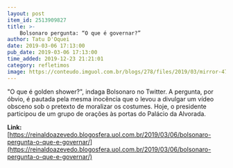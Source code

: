 ```yaml
---
layout: post
item_id: 2513909827
title: >-
    Bolsonaro pergunta: “O que é governar?”
author: Tatu D'Oquei
date: 2019-03-06 17:13:00
pub_date: 2019-03-06 17:13:00
time_added: 2019-12-23 21:21:01
category: refletimos
image: https://conteudo.imguol.com.br/blogs/278/files/2019/03/mirror-471x300.jpg
---
```


"O que é golden shower?", indaga Bolsonaro no Twitter. A pergunta, por óbvio, é pautada pela mesma inocência que o levou a divulgar um vídeo obsceno sob o pretexto de moralizar os costumes. Hoje, o presidente participou de um grupo de orações às portas do Palácio da Alvorada.

**Link:** [https://reinaldoazevedo.blogosfera.uol.com.br/2019/03/06/bolsonaro-pergunta-o-que-e-governar/](https://reinaldoazevedo.blogosfera.uol.com.br/2019/03/06/bolsonaro-pergunta-o-que-e-governar/)


